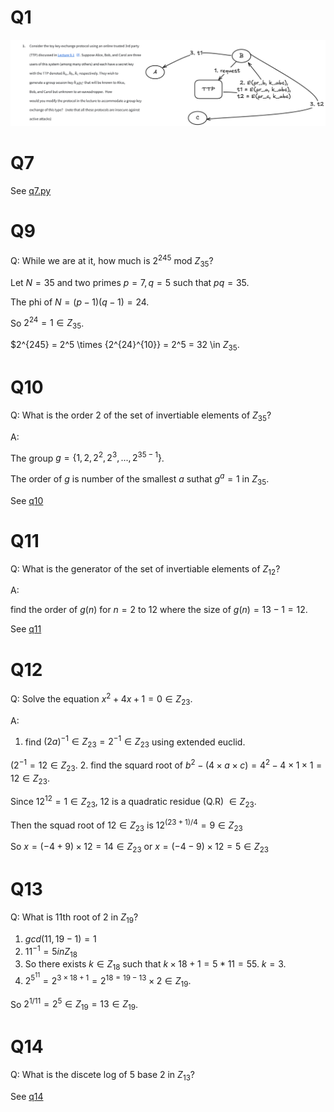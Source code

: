 # Q1

![](assets/q1.png)

# Q7

See [q7.py](q7.py)

# Q9

Q: While we are at it, how much is $2^{245}$ mod $Z_{35}$?

Let $N = 35$ and two primes $p = 7, q= 5$ such that $pq = 35$.

The phi of $N = (p-1)(q-1) = 24$.

So $2^{24} = 1 \in Z_{35}$.

$2^{245} = 2^5 \times {2^{24}^{10}} = 2^5 = 32 \in $Z_{35}$.

# Q10

Q: What is the order 2 of the set of invertiable elements of $Z_{35}$?

A:

The group $g = \{1, 2, 2^2, 2^3, ..., 2^{35-1} \}$.

The order of $g$ is number of the smallest $a$ suthat $g^a = 1$ in $Z_{35}$.

See [q10](q10.py)

# Q11

Q: What is the generator of the set of invertiable elements of $Z_{12}$?
 
A:

find the order of $g(n)$ for $n = 2$ to $12$ where the size of $g(n) = 13 - 1 = 12$.

See [q11](q11.py)

# Q12

Q: Solve the equation $x^2 + 4x + 1 = 0 \in Z_{23}$.

A:

1. find $(2a)^{-1} \in Z_{23} = 2^{-1} \in Z_{23}$ using extended euclid.

$(2^{-1} = 12 \in Z_{23}$.
2. find the squard root of $b^2 - (4 \times a \times c) = 4^2 - 4 \times 1 \times 1 = 12 \in Z_{23}$.

Since $12^{12} = 1 \in Z_{23}$, $12$ is a quadratic residue (Q.R) $\in Z_{23}$.

Then the squad root of $12 \in Z_{23}$ is $12^{(23+1)/4} = 9 \in Z_{23}$

So $x = (-4 + 9) \times 12  = 14 \in Z_{23}$ or $x = (-4 - 9) \times 12 = 5 \in Z_{23}$


# Q13

Q: What is 11th root of 2 in $Z_{19}$?

1. $gcd(11, 19 - 1) = 1$
2. $11^{-1} = 5 in Z_{18}$
3. So there exists $k \in Z_{18}$ such that $k \times 18 + 1 = 5 * 11 = 55$. $k = 3$.
4. $2^{{5}^{11}} = 2^{{3 \times 18} + 1} = {2^{18=19-1}}^{3} \times 2 \in Z_{19}$.

So $2^{1/11} = 2^{5} \in Z_{19} = 13 \in Z_{19}$.

# Q14

Q: What is the discete log of 5 base 2 in $Z_13$?

See [q14](q14.py)
